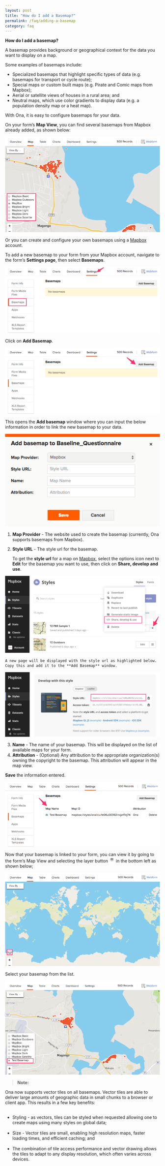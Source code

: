 ```yaml
---
layout: post
title: "How do I add a Basemap?"
permalink: /faq/adding-a-basemap
category: faq
---
```


**How do I add a basemap?**

A basemap provides background or geographical context for the data you want to display on a map.  

Some examples of basemaps include: 
  * Specialized basemaps that highlight specific types of data (e.g. basemaps for transport or cycle route);
  * Special maps or custom built maps (e.g. Pirate and Comic maps from Mapbox);
  * Aerial or satellite views of houses in a rural area; and
  * Neutral maps, which use color gradients to display data (e.g. a population density map or a heat map).

With Ona, it is easy to configure basemaps for your data.

On your form’s **Map View**, you can find several basemaps from Mapbox already added, as shown below:

 ![](/content/screenshots/faq/faq-basemap-1.png)
 
Or you can create and configure your own basemaps using a [Mapbox](https://www.mapbox.com/) account. 

To add a new basemap to your form from your Mapbox account, navigate to the form’s **Settings page**, then select **Basemaps**.

 ![](/content/screenshots/faq/faq-basemap-2.png)

Click on **Add Basemap**.

![](/content/screenshots/faq/faq-basemap-3.png)
  
This opens the **Add basemap** window where you can input the below information in order to link the new basemap to your data. 

  ![](/content/screenshots/faq/faq-basemap-4.png)
  
  1. **Map Provider** - The website used to create the basemap (currently, Ona supports basemaps from Mapbox).
  2. **Style URL** - The style url for the basemap.

     To get the **style url** for a map on [Mapbox](https://www.mapbox.com/), select the options icon next to **Edit** for the basemap you want to use, then click on **Share, develop and use**.

   ![](/content/screenshots/faq/faq-basemap-5.png)
   
    A new page will be displayed with the style url as highlighted below. Copy this and add it to the **Add Basemap** window.

   ![](/content/screenshots/faq/faq-basemap-6.png)
   
  3. **Name** - The name of your basemap. This will be displayed on the list of available maps for your form.
  4. **Attribution** - (Optional) Any attribution to the appropriate organization(s) owning the copyright to the basemap. This attribution will appear in the map view. 

**Save** the information entered.

  ![](/content/screenshots/faq/faq-basemap-7.png)
  
Now that your basemap is linked to your form, you can view it by going to the form’s Map View and selecting the layer button 
  ![](/content/screenshots/faq/faq-basemap-8.png) in the bottom left as shown below;

  ![](/content/screenshots/faq/faq-basemap-9.png)
  
Select your basemap from the list.

  ![](/content/screenshots/faq/faq-basemap-10.png)
 

>**Note:**<br/>
>
Ona now supports vector tiles on all basemaps. Vector tiles are able to deliver large amounts of geographic data in small chunks to a browser or client app. This results in a few key benefits:
<br><br>
* Styling - as vectors, tiles can be styled when requested allowing one to create maps using many styles on global data;
<br><br>
* Size - Vector tiles are small, enabling high resolution maps, faster loading times, and efficient caching; and
<br><br>
* The combination of tile access performance and vector drawing allows the tiles to adapt to any display resolution, which often varies across devices.

